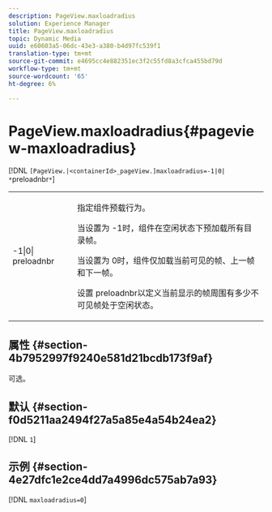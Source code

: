 ```yaml
---
description: PageView.maxloadradius
solution: Experience Manager
title: PageView.maxloadradius
topic: Dynamic Media
uuid: e60603a5-06dc-43e3-a380-b4d97fc539f1
translation-type: tm+mt
source-git-commit: e4695cc4e882351ec3f2c55fd8a3cfca455bd79d
workflow-type: tm+mt
source-wordcount: '65'
ht-degree: 6%

---
```



# PageView.maxloadradius{#pageview-maxloadradius}

[!DNL `[PageView.|<containerId>_pageView.]maxloadradius=-1|0| *`preloadnbr`*`]

<table id="table_985ADD6C9BD04C629A84C9C625CCCFEB"> 
 <tbody> 
  <tr> 
   <td colname="col1"> <p><span class="codeph">-1|0|<span class="varname"> preloadnbr</span></span> </p> </td> 
   <td colname="col2"> <p>指定组件预载行为。 </p> <p>当设置为<span class="codeph"> -1</span>时，组件在空闲状态下预加载所有目录帧。 </p> <p> 当设置为<span class="codeph"> 0</span>时，组件仅加载当前可见的帧、上一帧和下一帧。 </p> <p>设置<span class="codeph"><span class="varname"> preloadnbr</span></span>以定义当前显示的帧周围有多少不可见帧处于空闲状态。 </p> </td> 
  </tr> 
 </tbody> 
</table>

## 属性 {#section-4b7952997f9240e581d21bcdb173f9af}

可选。

## 默认 {#section-f0d5211aa2494f27a5a85e4a54b24ea2}

[!DNL `1`]

## 示例 {#section-4e27dfc1e2ce4dd7a4996dc575ab7a93}

[!DNL `maxloadradius=0`]
